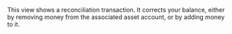 This view shows a reconciliation transaction. It corrects your balance, either by removing money from the associated asset account, or by adding money to it.

